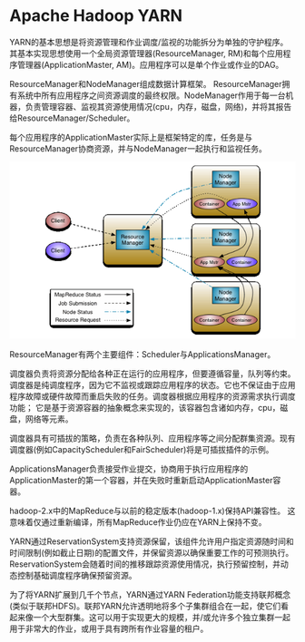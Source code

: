 # Apache Hadoop YARN

YARN的基本思想是将资源管理和作业调度/监视的功能拆分为单独的守护程序。其基本实现思想使用一个全局资源管理器(ResourceManager, RM)和每个应用程序管理器(ApplicationMaster, AM)。应用程序可以是单个作业或作业的DAG。

ResourceManager和NodeManager组成数据计算框架。 ResourceManager拥有系统中所有应用程序之间资源调度的最终权限。NodeManager作用于每一台机器，负责管理容器、监视其资源使用情况(cpu，内存，磁盘，网络)，并将其报告给ResourceManager/Scheduler。

每个应用程序的ApplicationMaster实际上是框架特定的库，任务是与ResourceManager协商资源，并与NodeManager一起执行和监视任务。

![](../img/yarn_architecture.gif)

ResourceManager有两个主要组件：Scheduler与ApplicationsManager。

调度器负责将资源分配给各种正在运行的应用程序，但要遵循容量，队列等约束。调度器是纯调度程序，因为它不监视或跟踪应用程序的状态。它也不保证由于应用程序故障或硬件故障而重启失败的任务。调度器根据应用程序的资源需求执行调度功能； 它是基于资源容器的抽象概念来实现的，该容器包含诸如内存，cpu，磁盘，网络等元素。

调度器具有可插拔的策略，负责在各种队列、应用程序等之间分配群集资源。现有调度器(例如CapacityScheduler和FairScheduler)将是可插拔插件的示例。

ApplicationsManager负责接受作业提交，协商用于执行应用程序的ApplicationMaster的第一个容器，并在失败时重新启动ApplicationMaster容器。

hadoop-2.x中的MapReduce与以前的稳定版本(hadoop-1.x)保持API兼容性。 这意味着仅通过重新编译，所有MapReduce作业仍应在YARN上保持不变。

YARN通过ReservationSystem支持资源保留，该组件允许用户指定资源随时间和时间限制(例如截止日期)的配置文件，并保留资源以确保重要工作的可预测执行。ReservationSystem会随着时间的推移跟踪资源使用情况，执行预留控制，并动态控制基础调度程序确保预留资源。

为了将YARN扩展到几千个节点，YARN通过YARN Federation功能支持联邦概念(类似于联邦HDFS)。联邦YARN允许透明地将多个子集群组合在一起，使它们看起来像一个大型群集。这可以用于实现更大的规模，并/或允许多个独立集群一起用于非常大的作业，或用于具有跨所有作业容量的租户。